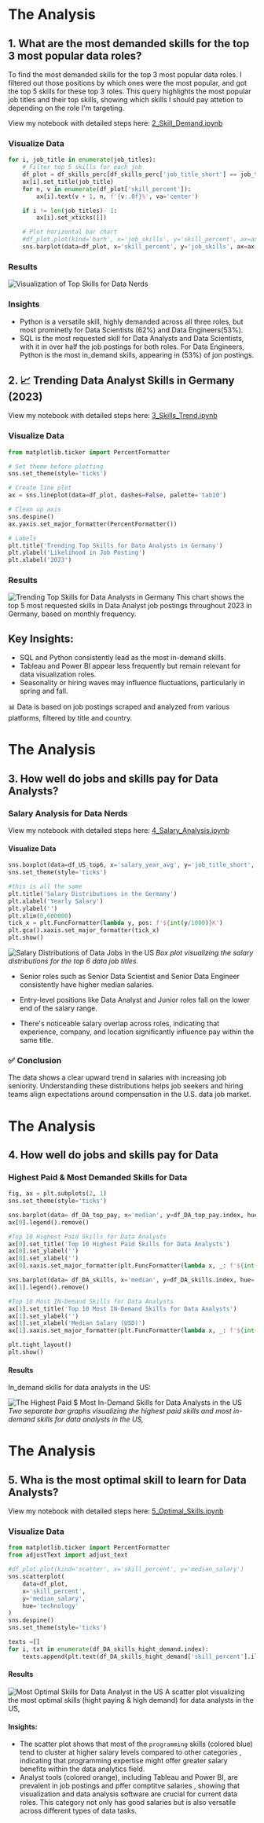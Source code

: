 # The Analysis

## 1. What are the most demanded skills for the top 3 most popular data roles?

To find the most demanded skills for the top 3 most popular data roles. I filtered out those positions by which ones were the most popular, and got the top 5 skills for these top 3 roles. This query highlights the most popular job titles and their top skills, showing which skills I should pay attetion to depending on the role I'm targeting.

View my notebook with detailed steps here:
[2_Skill_Demand.ipynb](Project/2_Skill_Demand.ipynb)

### Visualize Data

```python
for i, job_title in enumerate(job_titles):
    # Filter top 5 skills for each job
    df_plot = df_skills_perc[df_skills_perc['job_title_short'] == job_title].head(5)
    ax[i].set_title(job_title)
    for n, v in enumerate(df_plot['skill_percent']):
        ax[i].text(v + 1, n, f'{v:.0f}%', va='center')

    if i != len(job_titles)- 1:
        ax[i].set_xticks([])

    # Plot horizontal bar chart
    #df_plot.plot(kind='barh', x='job_skills', y='skill_percent', ax=ax[i], title=job_title, legend=False)
    sns.barplot(data=df_plot, x='skill_percent', y='job_skills', ax=ax[i], hue='skill_count', palette='dark:b_r')
```

### Results

![Visualization of Top Skills for Data Nerds](Project/images/skill_demand_all_data_roles.png)

### Insights

- Python is a versatile skill, highly demanded across all three roles, but most prominetly for Data Scientists (62%) and Data Engineers(53%).
- SQL is the most requested skill for Data Analysts and Data Scientists, with it in over half the job postings for both roles. For Data Engineers, Python is the most in_demand skills, appearing in (53%) of jon postings.

## 2. 📈 Trending Data Analyst Skills in Germany (2023)

View my notebook with detailed steps here:
[3_Skills_Trend.ipynb](Project/3_Skills_Trend.ipynb)

### Visualize Data

```python
from matplotlib.ticker import PercentFormatter

# Set theme before plotting
sns.set_theme(style='ticks')

# Create line plot
ax = sns.lineplot(data=df_plot, dashes=False, palette='tab10')

# Clean up axis
sns.despine()
ax.yaxis.set_major_formatter(PercentFormatter())

# Labels
plt.title('Trending Top Skills for Data Analysts in Germany')
plt.ylabel('Likelihood in Job Posting')
plt.xlabel('2023')
```

### Results

![Trending Top Skills for Data Analysts in Germany](Project/images/skill_trend_DA.png)
This chart shows the top 5 most requested skills in Data Analyst job postings throughout 2023 in Germany, based on monthly frequency.

## Key Insights:

- SQL and Python consistently lead as the most in-demand skills.
- Tableau and Power BI appear less frequently but remain relevant for data visualization roles.
- Seasonality or hiring waves may influence fluctuations, particularly in spring and fall.

📊 Data is based on job postings scraped and analyzed from various platforms, filtered by title and country.

# The Analysis

## 3. How well do jobs and skills pay for Data Analysts?

### Salary Analysis for Data Nerds

View my notebook with detailed steps here:
[4_Salary_Analysis.ipynb](Project/4_Salary_Analysis.ipynb)

#### Visualize Data

```python
sns.boxplot(data=df_US_top6, x='salary_year_avg', y='job_title_short', order=job_order)
sns.set_theme(style='ticks')

#this is all the same
plt.title('Salary Distributions in the Germany')
plt.xlabel('Yearly Salary')
plt.ylabel('')
plt.xlim(0,600000)
tick_x = plt.FuncFormatter(lambda y, pos: f'${int(y/1000)}K')
plt.gca().xaxis.set_major_formatter(tick_x)
plt.show()
```

![Salary Distributions of Data Jobs in the US](Project/images/Job_skills_Pay.png)
_Box plot visualizing the salary distributions for the top 6 data job titles._

- Senior roles such as Senior Data Scientist and Senior Data Engineer consistently have higher median salaries.

- Entry-level positions like Data Analyst and Junior roles fall on the lower end of the salary range.
- There's noticeable salary overlap across roles, indicating that experience, company, and location significantly influence pay within the same title.

### ✅ Conclusion

The data shows a clear upward trend in salaries with increasing job seniority. Understanding these distributions helps job seekers and hiring teams align expectations around compensation in the U.S. data job market.

# The Analysis

## 4. How well do jobs and skills pay for Data

### Highest Paid & Most Demanded Skills for Data

```python
fig, ax = plt.subplots(2, 1)
sns.set_theme(style='ticks')

sns.barplot(data= df_DA_top_pay, x='median', y=df_DA_top_pay.index, hue='median', ax=ax[0], palette='dark:b_r')
ax[0].legend().remove()

#Top 10 Highest Paid Skills for Data Analysts
ax[0].set_title('Top 10 Highest Paid Skills for Data Analysts')
ax[0].set_ylabel('')
ax[0].set_xlabel('')
ax[0].xaxis.set_major_formatter(plt.FuncFormatter(lambda x, _: f'${int(x/1000)}K'))

sns.barplot(data= df_DA_skills, x='median', y=df_DA_skills.index, hue='median', ax=ax[1], palette='light:b')
ax[1].legend().remove()

#Top 10 Most IN-Demand Skills for Data Analysts
ax[1].set_title('Top 10 Most IN-Demand Skills for Data Analysts')
ax[1].set_ylabel('')
ax[1].set_xlabel('Median Salary (USD)')
ax[1].xaxis.set_major_formatter(plt.FuncFormatter(lambda x, _: f'${int(x/1000)}K'))

plt.tight_layout()
plt.show()

```

#### Results

In_demand skills for data analysts in the US:

![The Highest Paid $ Most In-Demand Skills for Data Analysts in the US](Project/images/In-Demand.png)
_Two separate bar graphs visualizing the highest paid skills and most in-demand skills for data analysts in the US,_

# The Analysis

## 5. Wha is the most optimal skill to learn for Data Analysts?

View my notebook with detailed steps here:
[5_Optimal_Skills.ipynb](Project/5_Optimal_Skills.ipynb)

### Visualize Data

```python
from matplotlib.ticker import PercentFormatter
from adjustText import adjust_text

#df_plot.plot(kind='scatter', x='skill_percent', y='median_salary')
sns.scatterplot(
    data=df_plot,
    x='skill_percent',
    y='median_salary',
    hue='technology'
)
sns.despine()
sns.set_theme(style='ticks')

texts =[]
for i, txt in enumerate(df_DA_skills_hight_demand.index):
    texts.append(plt.text(df_DA_skills_hight_demand['skill_percent'].iloc[i], df_DA_skills_hight_demand['median_salary'].iloc[i], txt))
```

#### Results

![Most Optimal Skills for Data Analyst in the US](Project/images/Technology.png)
A scatter plot visualizing the most optimal skills (hight paying & high demand) for data analysts in the US,

#### Insights:

- The scatter plot shows that most of the `programming` skills (colored blue) tend to cluster at higher salary levels compared to other categories , indicating that programming expertise might offer greater salary benefits within the data analytics field.
- Analyst tools (colored orange), including Tableau and Power BI, are prevalent in job postings and pffer comptitve salaries , showing that visualization and data analysis software are crucial for current data roles. This category not only has good salaries but is also versatile across different types of data tasks.

